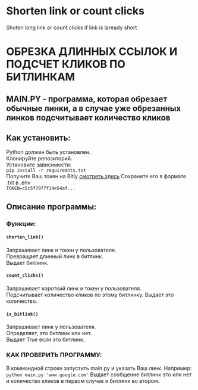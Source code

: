 # Shorten link or count clicks
 Shoten long link or count clicks if link is laready short

# ОБРЕЗКА ДЛИННЫХ ССЫЛОК И ПОДСЧЕТ КЛИКОВ ПО БИТЛИНКАМ 
## MAIN.PY - программа, которая обрезает обычные линки, а в случае уже обрезанных линков подсчитывает количество кликов 

## Как установить:

Python должен быть установлен.  
Клонируйте репозиторий.  
Установите зависимости:  
`pip install -r requiremnts.txt`  
Получите Ваш токен на Bitly [смотреть здесь](https://bitly.com/a/sign_in?rd=/settings/api/)
Сохраните его в формате .txt в .env   
`TOKEN=c5c5f7977f14e54af...`

  
## Описание программы:

### Функции:

#### `shorten_link()`  

Запрашивает линк и токен у пользователя.  
Превращает длинный линк в битлинк.  
Выдает битлинк.  

#### `count_clicks()`

Запрашивает короткий линк и токен у пользователя.  
Подсчитывает количество кликов по этому битлинку.
Выдает это количество.

#### `is_bitlink()`

Запрашивает линк у пользователя.  
Определяет, это битлинк или нет.  
Выдает True если это битлинк.  


### КАК ПРОВЕРИТЬ ПРОГРАММУ:

В коммандной строке запустить main.py и указать Ваш линк. Например: 
`python main.py 'www.google.com'`
Выдает сообщение битлинк это или нет и количество кликов в первом случае и битлинк во втором.

